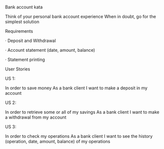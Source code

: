 Bank account kata

Think of your personal bank account experience When in doubt, go for the simplest solution

Requirements

·         Deposit and Withdrawal

·         Account statement (date, amount, balance)

·         Statement printing

User Stories

US 1:

In order to save money
As a bank client
I want to make a deposit in my account

US 2:

In order to retrieve some or all of my savings
As a bank client
I want to make a withdrawal from my account

US 3:

In order to check my operations
As a bank client
I want to see the history (operation, date, amount, balance) of my operations
